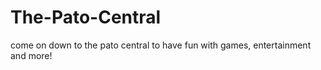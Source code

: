 # The-Pato-Central
come on down to the pato central to have fun with games, entertainment and more!
